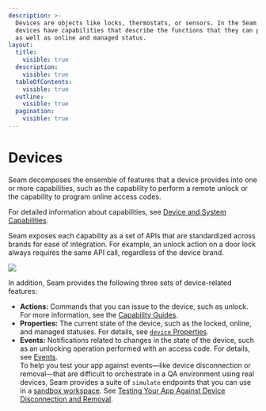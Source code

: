 ```yaml
---
description: >-
  Devices are objects like locks, thermostats, or sensors. In the Seam API,
  devices have capabilities that describe the functions that they can perform,
  as well as online and managed status.
layout:
  title:
    visible: true
  description:
    visible: true
  tableOfContents:
    visible: true
  outline:
    visible: true
  pagination:
    visible: true
---
```


# Devices

Seam decomposes the ensemble of features that a device provides into one or more capabilities, such as the capability to perform a remote unlock or the capability to program online access codes.

For detailed information about capabilities, see [Device and System Capabilities](../../capability-guides/device-and-system-capabilities/).

Seam exposes each capability as a set of APIs that are standardized across brands for ease of integration. For example, an unlock action on a door lock always requires the same API call, regardless of the device brand.

![](<../../.gitbook/assets/image (10) (1).png>)

In addition, Seam provides the following three sets of device-related features:

* **Actions:** Commands that you can issue to the device, such as unlock. For more information, see the [Capability Guides](broken-reference).
* **Properties:** The current state of the device, such as the locked, online, and managed statuses. For details, see [`device` Properties](../../api-clients/devices/#device-properties).
* **Events:** Notifications related to changes in the state of the device, such as an unlocking operation performed with an access code. For details, see [Events](../../api-clients/events/).\
  To help you test your app against events—like device disconnection or removal—that are difficult to orchestrate in a QA environment using real devices, Seam provides a suite of `simulate` endpoints that you can use in a [sandbox workspace](../workspaces/#sandbox-workspaces). See [Testing Your App Against Device Disconnection and Removal](testing-your-app-against-device-disconnection-and-removal.md).
